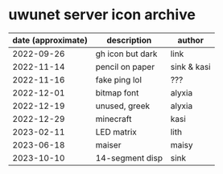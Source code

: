 # uwunet server icon archive

| date (approximate) | description      | author      |
|--------------------|------------------|-------------|
| 2022-09-26         | gh icon but dark | link        |
| 2022-11-14         | pencil on paper  | sink & kasi |
| 2022-11-16         | fake ping lol    | ???         |
| 2022-12-01         | bitmap font      | alyxia      |
| 2022-12-19         | unused, greek    | alyxia      |
| 2022-12-29         | minecraft        | kasi        |
| 2023-02-11         | LED matrix       | lith        |
| 2023-06-18         | maiser           | maisy       |
| 2023-10-10         | 14-segment disp  | sink        |
